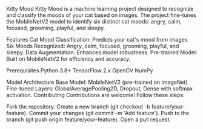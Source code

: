 Kitty Mood
Kitty Mood is a machine learning project designed to recognize and classify the moods of your cat based on images. The project fine-tunes the MobileNetV2 model to identify six distinct cat moods: angry, calm, focused, grooming, playful, and sleepy.

Features
Cat Mood Classification: Predicts your cat's mood from images.
Six Moods Recognized: Angry, calm, focused, grooming, playful, and sleepy.
Data Augmentation: Enhances model robustness.
Pre-trained Model: Built on MobileNetV2 for efficiency and accuracy.

Prerequisites
Python 3.8+
TensorFlow 2.x
OpenCV
NumPy

Model Architecture
Base Model: MobileNetV2 (pre-trained on ImageNet)
Fine-tuned Layers: GlobalAveragePooling2D, Dropout, Dense with softmax activation.
Contributing
Contributions are welcome! Follow these steps:

Fork the repository.
Create a new branch (git checkout -b feature/your-feature).
Commit your changes (git commit -m 'Add feature').
Push to the branch (git push origin feature/your-feature).
Open a pull request.
